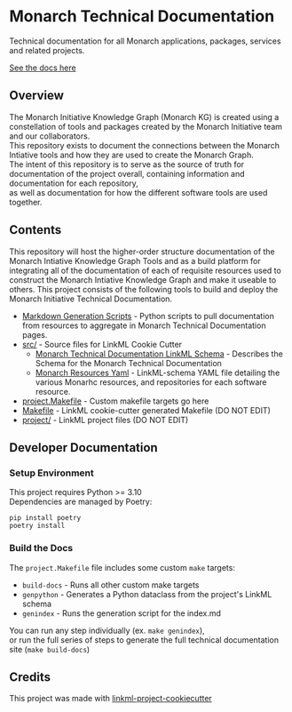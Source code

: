 # Monarch Technical Documentation

Technical documentation for all Monarch applications, packages, services and related projects.

[See the docs here](https://monarch-initiative.github.io/monarch-technical-documentation)


## Overview

The Monarch Initiative Knowledge Graph (Monarch KG) is created using a constellation of tools and packages created by the Monarch Initiative team and our collaborators.  
This repository exists to document the connections between the Monarch Intiative tools and how they are used to create the Monarch Graph.  
The intent of this repository is to serve as the source of truth for documentation of the project overall, containing information and documentation for each repository,  
as well as documentation for how the different software tools are used together.


## Contents

This repository will host the higher-order structure documentation of the Monarch Intiative Knowledge Graph Tools and as a build platform for integrating all of the documentation of each of requisite resources used to construct the Monarch Intiative Knowledge Graph and make it useable to others. This project consists of the following tools to build and deploy the Monarch Initiative Technical Documentation.

- [Markdown Generation Scripts](scripts/) - Python scripts to pull documentation from resources to aggregate in Monarch Technical Documentation pages.
- [src/](src/) - Source files for LinkML Cookie Cutter
    - [Monarch Technical Documentation LinkML Schema](src/monarch_technical_documentation/schema/monarch_technical_documentation.yaml) - Describes the Schema for the Monarch Technical Documentation
    - [Monarch Resources Yaml](src/data/resources.yaml) - LinkML-schema YAML file detailing the various Monarhc resources, and repositories for each software resource.
- [project.Makefile](project.Makefile) - Custom makefile targets go here
- [Makefile](Makefile) - LinkML cookie-cutter generated Makefile (DO NOT EDIT) 
- [project/](project/) - LinkML project files (DO NOT EDIT)


## Developer Documentation

### Setup Environment
 
This project requires Python >= 3.10  
Dependencies are managed by Poetry:
```
pip install poetry
poetry install
```

### Build the Docs

The `project.Makefile` file includes some custom `make` targets: 
- `build-docs` - Runs all other custom make targets
- `genpython` - Generates a Python dataclass from the project's LinkML schema
- `genindex` - Runs the generation script for the index.md

You can run any step individually (ex. `make genindex`),  
or run the full series of steps to generate the full technical documentation site (`make build-docs`)


## Credits

This project was made with [linkml-project-cookiecutter](https://github.com/linkml/linkml-project-cookiecutter)

